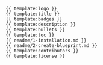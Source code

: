     {{ template:logo }}
    {{ template:title }}
    {{ template:badges }}
    {{ template:description }}
    {{ template:bullets }}
    {{ template:toc }}
    {{ readme/1-installation.md }}
    {{ readme/2-create-blueprint.md }}
    {{ template:contributors }}
    {{ template:license }}
